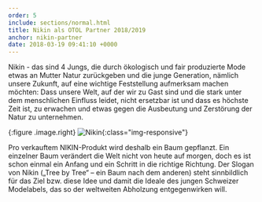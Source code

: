 ```yaml
---
order: 5
include: sections/normal.html
title: Nikin als OTOL Partner 2018/2019 
anchor: nikin-partner
date: 2018-03-19 09:41:10 +0000
---
```

Nikin - das sind 4 Jungs, die durch ökologisch und fair produzierte Mode etwas an Mutter Natur zurückgeben und die junge Generation, nämlich unsere Zukunft, auf eine wichtige Feststellung aufmerksam machen möchten: Dass unsere Welt, auf der wir zu Gast sind und die stark unter dem menschlichen Einfluss leidet, nicht ersetzbar ist und dass es höchste Zeit ist, zu erwachen und etwas gegen die Ausbeutung und Zerstörung der Natur zu unternehmen. 

{:figure .image.right}
![Nikin](assets/img/portraits/nikin.jpg){:class="img-responsive"}

Pro verkauftem NIKIN-Produkt wird deshalb ein Baum gepflanzt. Ein einzelner Baum verändert die Welt nicht von heute auf morgen, doch es ist schon einmal ein Anfang und ein Schritt in die richtige Richtung. Der Slogan von Nikin („Tree by Tree“ – ein Baum nach dem anderen) steht sinnbildlich für das Ziel bzw. diese Idee und damit die Ideale des jungen Schweizer Modelabels, das so der weltweiten Abholzung entgegenwirken will. 
